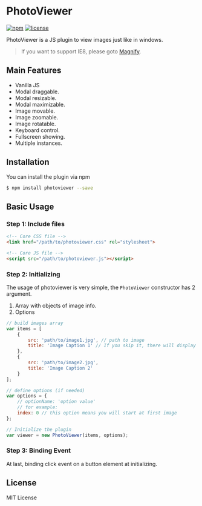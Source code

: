 # PhotoViewer

[![npm](https://img.shields.io/npm/v/photoviewer.svg)](https://www.npmjs.com/package/photoviewer)
[![license](https://img.shields.io/github/license/mashape/apistatus.svg)](https://github.com/nzbin/photoviewer)

PhotoViewer is a JS plugin to view images just like in windows.

> If you want to support IE8, please goto [Magnify](https://github.com/nzbin/magnify/).

## Main Features

- Vanilla JS
- Modal draggable.
- Modal resizable.
- Modal maximizable.
- Image movable.
- Image zoomable.
- Image rotatable.
- Keyboard control.
- Fullscreen showing.
- Multiple instances.

## Installation

You can install the plugin via npm

```sh
$ npm install photoviewer --save
```

## Basic Usage

### Step 1: Include files

```html
<!-- Core CSS file -->
<link href="/path/to/photoviewer.css" rel="stylesheet">

<!-- Core JS file -->
<script src="/path/to/photoviewer.js"></script>
```

### Step 2: Initializing

The usage of photoviewer is very simple, the `PhotoViewer` constructor has 2 argument.

1. Array with objects of image info.
2. Options

```js
// build images array
var items = [
    {
        src: 'path/to/image1.jpg', // path to image
        title: 'Image Caption 1' // If you skip it, there will display the original image name(image1)
    },
    {
        src: 'path/to/image2.jpg',
        title: 'Image Caption 2'
    }
];

// define options (if needed)
var options = {
    // optionName: 'option value'
    // for example:
    index: 0 // this option means you will start at first image
};

// Initialize the plugin
var viewer = new PhotoViewer(items, options);
```

### Step 3: Binding Event

At last, binding click event on a button element at initializing.

## License

MIT License